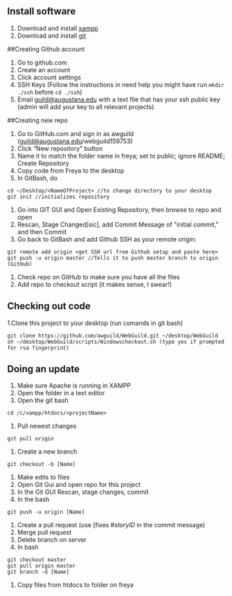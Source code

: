 ## Install software
1. Download and install [xampp](http://www.apachefriends.org/en/xampp.html)
1. Download and install [git](http://git-scm.com/downloads)

##Creating Github account
1. Go to github.com
1. Create an account
1. Click account settings
1. SSH Keys (Follow the instructions in need help you might have run ``` mkdir ./ssh ``` before ``` cd ./ssh ```)
1. Email guild@augustana.edu with a text file that has your ssh public key (admin will add your key to all relevant projects)

##Creating new repo

1. Go to GitHub.com and sign in as awguild (guild@augustana.edu/webguild159753)
1. Click “New repository” button
1. Name it to match the folder name in freya; set to public; ignore README; Create Repository
1. Copy code from Freya to the desktop
1. In GitBash, do 

```
cd ~/Desktop/<NameOfProject> //to change directory to your desktop
git init //initializes repository
```
1. Go into GIT GUI and Open Existing Repository, then browse to repo and open
1. Rescan, Stage Changed[sic], add Commit Message of "initial commit," and then Commit
1. Go back to GitBash and add Github SSH as your remote origin:

```
git remote add origin <get SSH url from Github setup and paste here>
git push -u origin master //Tells it to push master branch to origin (GitHub)
```
1. Check repo on GitHub to make sure you have all the files
1. Add repo to checkout script (it makes sense, I swear!)

## Checking out code
1.Clone this project to your desktop (run comands in git bash)

```
git clone https://github.com/awguild/WebGuild.git ~/desktop/WebGuild
sh ~/desktop/WebGuild/scripts/Windowscheckout.sh (type yes if prompted for rsa fingerprint)
```

## Doing an update
1. Make sure Apache is running in XAMPP
1. Open the folder in a text editor
1. Open the git bash 

```
cd /c/xampp/htdocs/<projectName>
```
1. Pull newest changes 
```
git pull origin
```
1. Create a new branch

```
git checkout -b [Name]
```
1. Make edits to files
1. Open Git Gui and open repo for this project 
1. In the Git GUI Rescan, stage changes, commit
1. In the bash 

```
git push -u origin [Name]
```
1. Create a pull request (use [fixes #*storyID* in the commit message)
1. Merge pull request
1. Delete branch on server
1. In bash 

```
git checkout master
git pull origin master
git branch -d [Name]
```
1. Copy files from htdocs to folder on freya